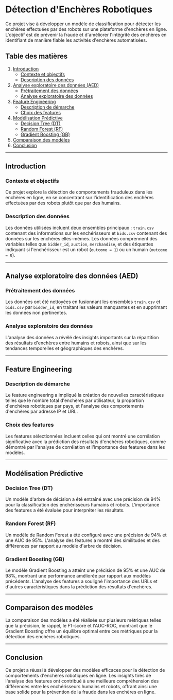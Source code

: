 # Détection d'Enchères Robotiques

Ce projet vise à développer un modèle de classification pour détecter les enchères effectuées par des robots sur une plateforme d'enchères en ligne. L'objectif est de prévenir la fraude et d'améliorer l'intégrité des enchères en identifiant de manière fiable les activités d'enchères automatisées.

## Table des matières

1. [Introduction](#introduction)
   - [Contexte et objectifs](#contexte-et-objectifs)
   - [Description des données](#description-des-données)
2. [Analyse exploratoire des données (AED)](#analyse-exploratoire-des-données-aed)
   - [Prétraitement des données](#prétraitement-des-données)
   - [Analyse exploratoire des données](#analyse-exploratoire-des-données)
3. [Feature Engineering](#feature-engineering)
   - [Description de démarche](#description-de-démarche)
   - [Choix des features](#choix-des-features)
4. [Modélisation Prédictive](#modélisation-prédictive)
   - [Decision Tree (DT)](#decision-tree-dt)
   - [Random Forest (RF)](#random-forest-rf)
   - [Gradient Boosting (GB)](#gradient-boosting-gb)
5. [Comparaison des modèles](#comparaison-des-modèles)
6. [Conclusion](#conclusion)

---

## Introduction

### Contexte et objectifs

Ce projet explore la détection de comportements frauduleux dans les enchères en ligne, en se concentrant sur l'identification des enchères effectuées par des robots plutôt que par des humains.

### Description des données

Les données utilisées incluent deux ensembles principaux : `train.csv` contenant des informations sur les enchérisseurs et `bids.csv` contenant des données sur les enchères elles-mêmes. Les données comprennent des variables telles que `bidder_id`, `auction`, `merchandise`, et des étiquettes indiquant si l'enchérisseur est un robot (`outcome = 1`) ou un humain (`outcome = 0`).

---

## Analyse exploratoire des données (AED)

### Prétraitement des données

Les données ont été nettoyées en fusionnant les ensembles `train.csv` et `bids.csv` par `bidder_id`, en traitant les valeurs manquantes et en supprimant les données non pertinentes.

### Analyse exploratoire des données

L'analyse des données a révélé des insights importants sur la répartition des résultats d'enchères entre humains et robots, ainsi que sur les tendances temporelles et géographiques des enchères.

---

## Feature Engineering

### Description de démarche

Le feature engineering a impliqué la création de nouvelles caractéristiques telles que le nombre total d'enchères par utilisateur, la proportion d'enchères robotiques par pays, et l'analyse des comportements d'enchères par adresse IP et URL.

### Choix des features

Les features sélectionnées incluent celles qui ont montré une corrélation significative avec la prédiction des résultats d'enchères robotiques, comme démontré par l'analyse de corrélation et l'importance des features dans les modèles.

---

## Modélisation Prédictive

### Decision Tree (DT)

Un modèle d'arbre de décision a été entraîné avec une précision de 94% pour la classification des enchérisseurs humains et robots. L'importance des features a été évaluée pour interpréter les résultats.

### Random Forest (RF)

Un modèle de Random Forest a été configuré avec une précision de 94% et une AUC de 95%. L'analyse des features a montré des similitudes et des différences par rapport au modèle d'arbre de décision.

### Gradient Boosting (GB)

Le modèle Gradient Boosting a atteint une précision de 95% et une AUC de 98%, montrant une performance améliorée par rapport aux modèles précédents. L'analyse des features a souligné l'importance des URLs et d'autres caractéristiques dans la prédiction des résultats d'enchères.

---

## Comparaison des modèles

La comparaison des modèles a été réalisée sur plusieurs métriques telles que la précision, le rappel, le F1-score et l'AUC-ROC, montrant que le Gradient Boosting offre un équilibre optimal entre ces métriques pour la détection des enchères robotiques.

---

## Conclusion

Ce projet a réussi à développer des modèles efficaces pour la détection de comportements d'enchères robotiques en ligne. Les insights tirés de l'analyse des features ont contribué à une meilleure compréhension des différences entre les enchérisseurs humains et robots, offrant ainsi une base solide pour la prévention de la fraude dans les enchères en ligne.
